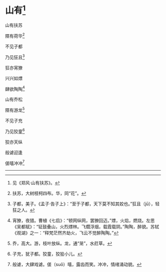    

# 山有[^1]

山有扶苏

隰有荷华[^2]

不见子都

乃见狂且[^3]

狂亦宵獠

兴兴如熛

肆欲陶陶[^4]

山有乔松

隰有游龙[^5]

不见子充

乃见狡童[^6]

狡亦天纵

般谑迎逢

傞嘻冲冲[^7]

* * *

[^1]: 见《郑风·山有扶苏》。
[^2]: 扶苏，大树枝柯四布。华，同“花”。
[^3]: 子都，美子。《孟子·告子上》：“至于子都，天下莫不知其姣也。”狂且（jū），轻狂之人。
[^4]: 宵獠，夜猎。曹植《七启》：“顿网纵网，罢獠回迈。”熛，火焰，燃烧。左思《吴都赋》：“钲鼓叠山，火烈熛林。飞爓浮烟，载霞载阴。”陶陶，醉貌。苏轼《观湖》之一：“释梵茫然齐劫火，飞云不觉醉陶陶。”
[^5]: 乔，高大。游，枝叶放纵。龙，通“茏”，水荭草。
[^6]: 子充，犹子都。狡童，狡狯小儿。
[^7]: 般谑，大肆戏谑。傞（suō）嘻，露齿而笑。冲冲，情绪涌动貌。